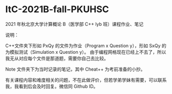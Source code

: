 # ItC-2021B-fall-PKUHSC

2021 年秋北京大学计算概论 B（医学部 C++ lyb 班）课程作业、笔记

说明：

C++文件夹下形如 PxQy 的文件为作业（Program x Question y），形如 SxQy 的为模拟测试（Simulation x Question y）。
由于编程网格现在已经上不去了，所以我无从对应每个文件是那道题，需要你自己去比较。

Note 文件夹下为当时记录的笔记，其中 Cheat++ 为考前准备的小抄。

有关课程内容和难度相关的问题，不在此做评价，但若学弟学妹有需要，可以联系我，我看到后会及时回复。微信同 Github ID。
